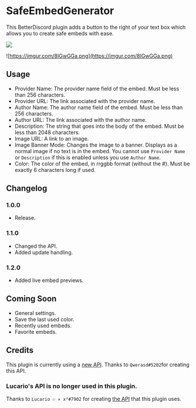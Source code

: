 # SafeEmbedGenerator

This BetterDiscord plugin adds a button to the right of your text box which allows you to create safe embeds with ease.

<img src="media/live.gif?raw=true">

![https://imgur.com/8IGwGGa.png](https://imgur.com/8IGwGGa.png)

## Usage

 * Provider Name: The provider name field of the embed. Must be less than 256 characters.
 * Provider URL: The link associated with the provider name.
 * Author Name: The author name field of the embed. Must be less than 256 characters.
 * Author URL: The link associated with the author name.
 * Description: The string that goes into the body of the embed. Must be less than 2048 characters.
 * Image URL: A link to an image.
 * Image Banner Mode: Changes the image to a banner. Displays as a normal image if no text is in the embed. You cannot use `Provider Name` or `Description` if this is enabled unless you use `Author Name`.
 * Color: The color of the embed, in rrggbb format (without the #). Must be exactly 6 characters long if used.

## Changelog

### 1.0.0

 * Release.

### 1.1.0

 * Changed the API.
 * Added update handling.

### 1.2.0

 * Added live embed previews.

## Coming Soon

 * General settings.
 * Save the last used color.
 * Recently used embeds.
 * Favorite embeds.

## Credits

This plugin is currently using a [new API](https://em.0x71.cc/).
Thanks to `Qwerasd#5202`for creating this API. 


### Lucario's API is no longer used in this plugin.

Thanks to `Lucario ☉ ∝ x²#7902` for creating [the API](https://em.my.to/) that this plugin uses.
